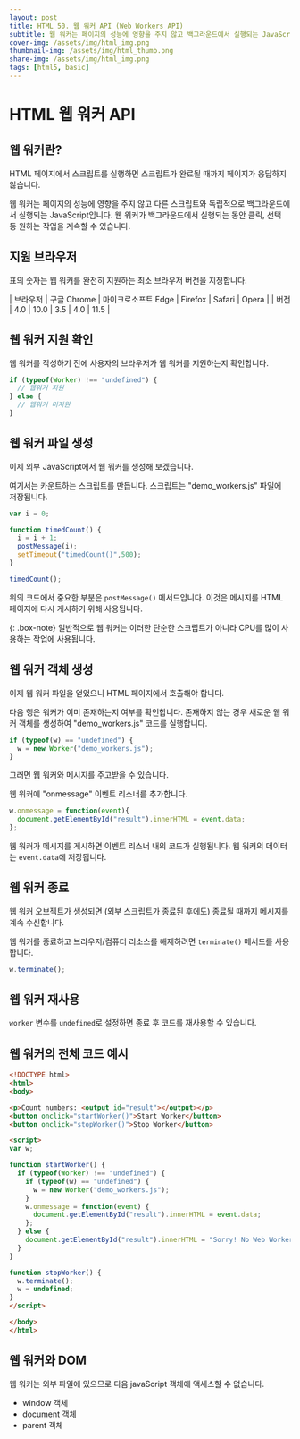 ```yaml
---
layout: post
title: HTML 50. 웹 워커 API (Web Workers API)
subtitle: 웹 워커는 페이지의 성능에 영향을 주지 않고 백그라운드에서 실행되는 JavaScript입니다.
cover-img: /assets/img/html_img.png
thumbnail-img: /assets/img/html_thumb.png
share-img: /assets/img/html_img.png
tags: [html5, basic]
---
```


# HTML 웹 워커 API

## 웹 워커란?

HTML 페이지에서 스크립트를 실행하면 스크립트가 완료될 때까지 페이지가 응답하지 않습니다.

웹 워커는 페이지의 성능에 영향을 주지 않고 다른 스크립트와 독립적으로 백그라운드에서 실행되는 JavaScript입니다. 웹 워커가 백그라운드에서 실행되는 동안 클릭, 선택 등 원하는 작업을 계속할 수 있습니다.

## 지원 브라우저

표의 숫자는 웹 워커를 완전히 지원하는 최소 브라우저 버전을 지정합니다.

| 브라우저 | 구글 Chrome | 마이크로소프트 Edge | Firefox | Safari | Opera |
| 버전 | 4.0 | 10.0 | 3.5 | 4.0 | 11.5 |

## 웹 워커 지원 확인

웹 워커를 작성하기 전에 사용자의 브라우저가 웹 워커를 지원하는지 확인합니다.

```javascript
if (typeof(Worker) !== "undefined") {
  // 웹워커 지원
} else {
  // 웹워커 미지원
}
```

## 웹 워커 파일 생성

이제 외부 JavaScript에서 웹 워커를 생성해 보겠습니다.

여기서는 카운트하는 스크립트를 만듭니다. 스크립트는 "demo_workers.js" 파일에 저장됩니다.

```javascript
var i = 0;

function timedCount() {
  i = i + 1;
  postMessage(i);
  setTimeout("timedCount()",500);
}

timedCount();
```

위의 코드에서 중요한 부분은 ```postMessage()``` 메서드입니다. 이것은 메시지를 HTML 페이지에 다시 게시하기 위해 사용됩니다.

{: .box-note}
일반적으로 웹 워커는 이러한 단순한 스크립트가 아니라 CPU를 많이 사용하는 작업에 사용됩니다.

## 웹 워커 객체 생성

이제 웹 워커 파일을 얻었으니 HTML 페이지에서 호출해야 합니다.

다음 행은 워커가 이미 존재하는지 여부를 확인합니다. 존재하지 않는 경우 새로운 웹 워커 객체를 생성하여 "demo_workers.js" 코드를 실행합니다.

```javascript
if (typeof(w) == "undefined") {
  w = new Worker("demo_workers.js");
}
```

그러면 웹 워커와 메시지를 주고받을 수 있습니다.

웹 워커에 "onmessage" 이벤트 리스너를 추가합니다.

```javascript
w.onmessage = function(event){
  document.getElementById("result").innerHTML = event.data;
};
```

웹 워커가 메시지를 게시하면 이벤트 리스너 내의 코드가 실행됩니다. 웹 워커의 데이터는 ```event.data```에 저장됩니다.

## 웹 워커 종료

웹 워커 오브젝트가 생성되면 (외부 스크립트가 종료된 후에도) 종료될 때까지 메시지를 계속 수신합니다.

웹 워커를 종료하고 브라우저/컴퓨터 리소스를 해제하려면 ```terminate()``` 메서드를 사용합니다.

```javascript
w.terminate();
```

## 웹 워커 재사용

```worker``` 변수를 ```undefined```로 설정하면 종료 후 코드를 재사용할 수 있습니다.

## 웹 워커의 전체 코드 예시

```html
<!DOCTYPE html>
<html>
<body>

<p>Count numbers: <output id="result"></output></p>
<button onclick="startWorker()">Start Worker</button>
<button onclick="stopWorker()">Stop Worker</button>

<script>
var w;

function startWorker() {
  if (typeof(Worker) !== "undefined") {
    if (typeof(w) == "undefined") {
      w = new Worker("demo_workers.js");
    }
    w.onmessage = function(event) {
      document.getElementById("result").innerHTML = event.data;
    };
  } else {
    document.getElementById("result").innerHTML = "Sorry! No Web Worker support.";
  }
}

function stopWorker() {
  w.terminate();
  w = undefined;
}
</script>

</body>
</html>
```

## 웹 워커와 DOM

웹 워커는 외부 파일에 있으므로 다음 javaScript 객체에 액세스할 수 없습니다.

+ window 객체
+ document 객체
+ parent 객체
